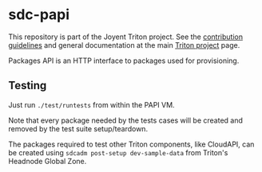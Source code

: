 <!--
    This Source Code Form is subject to the terms of the Mozilla Public
    License, v. 2.0. If a copy of the MPL was not distributed with this
    file, You can obtain one at http://mozilla.org/MPL/2.0/.
-->

<!--
    Copyright 2019 Joyent, Inc.
-->

# sdc-papi

This repository is part of the Joyent Triton project. See the [contribution
guidelines](https://github.com/joyent/triton/blob/master/CONTRIBUTING.md)
and general documentation at the main
[Triton project](https://github.com/joyent/triton) page.

Packages API is an HTTP interface to packages used for provisioning.

## Testing

Just run `./test/runtests` from within the PAPI VM.

Note that every package needed by the tests cases will be created and removed
by the test suite setup/teardown.

The packages required to test other Triton components, like CloudAPI, can be
created using `sdcadm post-setup dev-sample-data` from Triton's Headnode Global
Zone.

